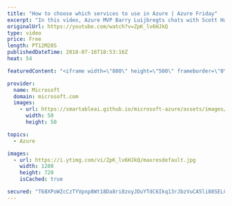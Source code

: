```yaml
---
title: "How to choose which services to use in Azure | Azure Friday"
excerpt: "In this video, Azure MVP Barry Luijbregts chats with Scott Hanselman about how he goes about choosing the right services in Azure to run his applications and store his data.   For more information, see:  • Overview of Azure services https://aka.ms/azfr/435/01  • Pluralsight course: Microsoft Azure for"
originalUrl: https://youtube.com/watch?v=ZpK_lv6HJkQ
type: video
price: Free
length: PT12M20S
publishedDateTime: 2018-07-16T18:53:16Z
heat: 54

featuredContent: "<iframe width=\"800\" height=\"500\" frameborder=\"0\" src=\"https://www.youtube.com/embed/ZpK_lv6HJkQ\" allow=\"accelerometer; autoplay; encrypted-media; gyroscope; picture-in-picture\" allowfullscreen></iframe>"

provider:
  name: Microsoft
  domain: microsoft.com
  images:
    - url: https://smartableai.github.io/microsoft-azure/assets/images/organizations/microsoft.com-50x50.jpg
      width: 50
      height: 50

topics:
  - Azure

images:
  - url: https://i.ytimg.com/vi/ZpK_lv6HJkQ/maxresdefault.jpg
    width: 1280
    height: 720
    isCached: true

secured: "T68XPoWZcCzTYVpnp8Wt18Da8ri8zoyJDuYTdC6Ikq13rJbzVuCA5li88SELCl6q+BUlDD5vPQE8ZJKgZiHCByYYdxsPQ35NXF4LQ10g5AX6MjhySvM9oiR9t7Ev6Yyk2erwqeSR40eYJ93vCJMjwaHbvVb8gbbR81FcHJ6U5rRe4ZrSL0kSZXV9tDBx8NFgnGDACbfqtnfMk/lZqppCnCN37b3x1YfrTcm+8l4VfQDckolIXxl1ohcmNLEU5E8qt4IHRotZBqw309QUSB3qPeaZ/wIqLdxmWmzP4WTPLeicishobEZjKqc+f3kkejZsJBPhY8YuG33Waauu8R3tSUl1FlCoG4EghdwEZxiGf7CFoWq6rgeJrpmwDonktU+4nt8S0aK5xsL/UxqnBbWcgEbjMC6BVrPb1L52FFiJnxI=;aRwtI9EEkoqbT5D8HWRunQ=="
---
```


